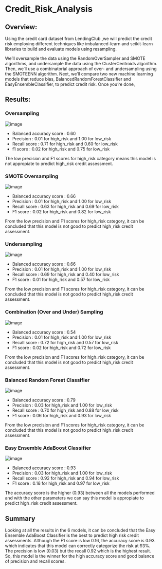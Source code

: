 # Credit_Risk_Analysis

## Overview:

Using the credit card dataset from LendingClub ,we will predict the credit risk employing different techniques like imbalanced-learn and scikit-learn libraries to build and evaluate models using resampling.

We’ll oversample the data using the RandomOverSampler and SMOTE algorithms, and undersample the data using the ClusterCentroids algorithm. Then, we’ll use a combinatorial approach of over- and undersampling using the SMOTEENN algorithm. Next, we’ll compare two new machine learning models that reduce bias, BalancedRandomForestClassifier and EasyEnsembleClassifier, to predict credit risk. Once you’re done, 

## Results: 

### Oversampling
![image](https://user-images.githubusercontent.com/120151872/233814396-02aaaf4f-394a-43f8-b14e-22408194a636.png)

- Balanced accuracy score : 0.60
- Precision : 0.01 for high_risk and 1.00 for low_risk
- Recall score : 0.71 for high_risk and 0.60 for low_risk
- f1 score : 0.02 for high_risk and 0.75 for low_risk

The low precision and F1 scores for high_risk category means this model is not appropiate to predict high_risk credit assessment.

### SMOTE Oversampling
![image](https://user-images.githubusercontent.com/120151872/233814420-bea66118-11c4-464a-a325-00b56fcac6b2.png)

- Balanced accuracy score : 0.66
- Precision : 0.01 for high_risk and 1.00 for low_risk
- Recall score : 0.63 for high_risk and 0.69 for low_risk
- F1 score : 0.02 for high_risk and 0.82 for low_risk

From the low precision and F1 scores for high_risk category, it can be concluded that this model is not good to predict high_risk credit assessment.

### Undersampling 
![image](https://user-images.githubusercontent.com/120151872/233814444-7d1c962e-540f-45f0-98f7-49ca7ed06a8b.png)
- Balanced accuracy score : 0.66
- Precision : 0.01 for high_risk and 1.00 for low_risk
- Recall score : 0.69 for high_risk and 0.40 for low_risk
- F1 score : 0.01 for high_risk and 0.57 for low_risk

From the low precision and F1 scores for high_risk category, it can be concluded that this model is not good to predict high_risk credit assessment.

### Combination (Over and Under) Sampling
![image](https://user-images.githubusercontent.com/120151872/233814467-4e1c588e-cb45-49f6-a362-3b4ee6a7c80e.png)

- Balanced accuracy score : 0.54
- Precision : 0.01 for high_risk and 1.00 for low_risk
- Recall score : 0.72 for high_risk and 0.57 for low_risk
- F1 score : 0.02 for high_risk and 0.72 for low_risk

From the low precision and F1 scores for high_risk category, it can be concluded that this model is not good to predict high_risk credit assessment.

### Balanced Random Forest Classifier
![image](https://user-images.githubusercontent.com/120151872/233814301-5745d9ed-4d0e-4938-84c2-11c1f4db1b38.png)

- Balanced accuracy score : 0.79
- Precision : 0.03 for high_risk and 1.00 for low_risk
- Recall score : 0.70 for high_risk and 0.88 for low_risk
- F1 score : 0.06 for high_risk and 0.93 for low_risk

From the low precision and F1 scores for high_risk category, it can be concluded that this model is not good to predict high_risk credit assessment.

### Easy Ensemble AdaBoost Classifier
![image](https://user-images.githubusercontent.com/120151872/233814332-20bea31e-9bda-4601-a972-7117b9e8e216.png)


- Balanced accuracy score : 0.93
- Precision : 0.03 for high_risk and 1.00 for low_risk
- Recall score : 0.92 for high_risk and 0.94 for low_risk
- F1 score : 0.16 for high_risk and 0.97 for low_risk
 
The accuracy score is the higher (0.93) between all the models performed and with the other parameters we can say  this model is appropiate to predict high_risk credit assessment.

## Summary
Looking at all the results in the 6 models, it can be concluded that the Easy Ensemble AdaBoost Classifier is the best to predict high risk credit assessments. Although the F1 score is low 0.16, the accuracy score is 0.93 which indicates that this model can correctly categorize the risk at 93%. The precision is low (0.03) but the recall 0.92 which is the highest result. So, this model is the winner for the high accuracy score and good balance of precision and recall scores.
